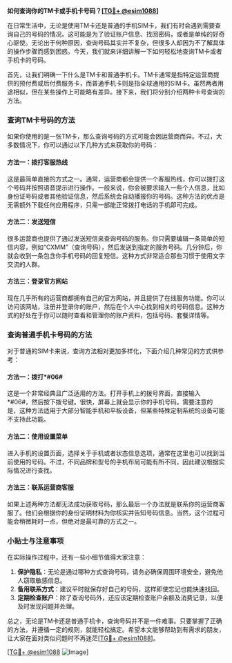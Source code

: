 **如何查询你的TM卡或手机卡号码？[[TG💪+ @esim1088](https://t.me/s/esim1088)]**

在日常生活中，无论是使用TM卡还是普通的手机SIM卡，我们有时会遇到需要查询自己的号码的情况。这可能是为了验证账户信息、找回密码，或者是单纯的好奇心驱使。无论出于何种原因，查询号码其实并不复杂，但很多人却因为不了解具体的操作步骤而感到困惑。今天，我们就来详细讲解一下如何轻松地查询TM卡或者手机卡的号码。

首先，让我们明确一下什么是TM卡和普通手机卡。TM卡通常是指特定运营商提供的预付费或后付费服务卡，而普通手机卡则是指全球通用的SIM卡。虽然两者用途相似，但在某些操作上可能略有差异。接下来，我们将分别介绍两种卡号查询的方法。

### 查询TM卡号码的方法

如果你使用的是一张TM卡，那么查询号码的方式可能会因运营商而异。不过，大多数情况下，你可以通过以下几种方式来获取你的号码：

#### 方法一：拨打客服热线
这是最简单直接的方式之一。通常，运营商都会提供一个客服热线，你可以拨打这个号码并按照语音提示进行操作。一般来说，你会被要求输入一些个人信息，比如身份证号码或者其他验证信息，然后系统会自动播报你的号码。这种方法的优点是无需额外下载任何应用程序，只需一部能正常拨打电话的手机即可完成。

#### 方法二：发送短信
很多运营商也提供了通过发送短信来查询号码的服务。你只需要编辑一条简单的短信内容，例如“CXMM”（查询号码），然后发送到指定的服务号码。几分钟后，你就会收到一条包含你手机号码的回复短信。这种方式非常适合那些习惯于使用文字交流的人群。

#### 方法三：登录官方网站
现在几乎所有的运营商都拥有自己的官方网站，并且提供了在线服务功能。你可以访问该网站，注册并登录你的账户，然后在个人中心找到相关的号码信息。这种方式的好处在于你可以随时查看和管理你的账户资料，包括号码、套餐详情等。

### 查询普通手机卡号码的方法

对于普通的SIM卡来说，查询方法相对更加多样化，下面介绍几种常见的方式供参考：

#### 方法一：拨打*#06#
这是一个非常经典且广泛适用的方法。打开手机上的拨号界面，直接输入*#06#，然后按下拨号键。很快，屏幕上就会显示你的手机号码。需要注意的是，这种方法适用于大部分智能手机和平板设备，但某些特殊定制系统的设备可能不支持此功能。

#### 方法二：使用设置菜单
进入手机的设置页面，选择关于手机或者状态信息选项，通常在这里也可以找到当前使用的号码。不过，不同品牌和型号的手机布局可能有所不同，因此建议根据实际情况进行查找。

#### 方法三：联系运营商客服
如果上述两种方法都无法成功获取号码，那么最后一个办法就是联系你的运营商客服了。他们会根据你的身份证明材料为你核实并告知号码信息。当然，这个过程可能会稍微耗时一点，但绝对是最可靠的方式之一。

### 小贴士与注意事项

在实际操作过程中，还有一些小细节值得大家注意：

1. **保护隐私**：无论是通过哪种方式查询号码，请务必确保周围环境安全，避免他人窃取敏感信息。
2. **备用联系方式**：建议平时就保存好自己的号码，这样即使忘记也能快速找回。
3. **定期检查账户**：除了查询号码外，还应该定期检查账户余额及消费记录，以便及时发现问题并处理。

总之，无论是TM卡还是普通手机卡，查询号码并不是一件难事。只要掌握了正确的方法，并遵循一定的规则，就能轻松搞定。希望本文能够帮助到有需求的朋友，让大家在面对类似问题时不再迷茫[[TG💪+ @esim1088](https://t.me/s/esim1088)]。

[[TG💪+ @esim1088](https://t.me/s/esim1088) ![Image](https://i.postimg.cc/4NQfJmqS/Snipaste-2025-05-13-00-14-12.png)]